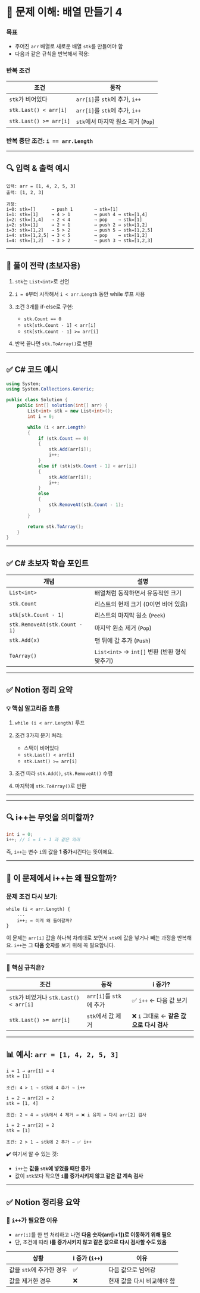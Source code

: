 

# 🧠 문제 이해: 배열 만들기 4

### 목표

* 주어진 `arr` 배열로 새로운 배열 `stk`를 만들어야 함
* 다음과 같은 규칙을 반복해서 적용:

### 반복 조건

| 조건                     | 동작                         |
| ---------------------- | -------------------------- |
| `stk`가 비어있다            | `arr[i]`를 `stk`에 추가, `i++` |
| `stk.Last() < arr[i]`  | `arr[i]`를 `stk`에 추가, `i++` |
| `stk.Last() >= arr[i]` | `stk`에서 마지막 원소 제거 (`Pop`)  |

### 반복 중단 조건: `i == arr.Length`

---

## 🔍 입력 & 출력 예시

```text
입력: arr = [1, 4, 2, 5, 3]
출력: [1, 2, 3]

과정:
i=0: stk=[]      → push 1        → stk=[1]
i=1: stk=[1]     → 4 > 1         → push 4 → stk=[1,4]
i=2: stk=[1,4]   → 2 < 4         → pop    → stk=[1]
i=2: stk=[1]     → 2 > 1         → push 2 → stk=[1,2]
i=3: stk=[1,2]   → 5 > 2         → push 5 → stk=[1,2,5]
i=4: stk=[1,2,5] → 3 < 5         → pop    → stk=[1,2]
i=4: stk=[1,2]   → 3 > 2         → push 3 → stk=[1,2,3]
```

---

## 🎯 풀이 전략 (초보자용)

1. `stk`는 `List<int>`로 선언
2. `i = 0`부터 시작해서 `i < arr.Length` 동안 while 루프 사용
3. 조건 3개를 if-else로 구현:

   * `stk.Count == 0`
   * `stk[stk.Count - 1] < arr[i]`
   * `stk[stk.Count - 1] >= arr[i]`
4. 반복 끝나면 `stk.ToArray()`로 반환

---

## ✅ C# 코드 예시

```csharp
using System;
using System.Collections.Generic;

public class Solution {
    public int[] solution(int[] arr) {
        List<int> stk = new List<int>();
        int i = 0;

        while (i < arr.Length)
        {
            if (stk.Count == 0)
            {
                stk.Add(arr[i]);
                i++;
            }
            else if (stk[stk.Count - 1] < arr[i])
            {
                stk.Add(arr[i]);
                i++;
            }
            else
            {
                stk.RemoveAt(stk.Count - 1);
            }
        }

        return stk.ToArray();
    }
}
```

---

## ✅ C# 초보자 학습 포인트

| 개념                            | 설명                                   |
| ----------------------------- | ------------------------------------ |
| `List<int>`                   | 배열처럼 동작하면서 유동적인 크기                   |
| `stk.Count`                   | 리스트의 현재 크기 (0이면 비어 있음)               |
| `stk[stk.Count - 1]`          | 리스트의 마지막 원소 (`Peek`)                 |
| `stk.RemoveAt(stk.Count - 1)` | 마지막 원소 제거 (`Pop`)                    |
| `stk.Add(x)`                  | 맨 뒤에 값 추가 (`Push`)                   |
| `ToArray()`                   | `List<int>` → `int[]` 변환 (반환 형식 맞추기) |

---

## ✅ Notion 정리 요약

### 💡 핵심 알고리즘 흐름

1. `while (i < arr.Length)` 루프
2. 조건 3가지 분기 처리:

   * 스택이 비어있다
   * `stk.Last() < arr[i]`
   * `stk.Last() >= arr[i]`
3. 조건 따라 `stk.Add()`, `stk.RemoveAt()` 수행
4. 마지막에 `stk.ToArray()`로 반환

---

---

## 🔍 i++는 무엇을 의미할까?

```csharp
int i = 0;
i++; // i = i + 1 과 같은 의미
```

즉, `i++`는 변수 `i`의 값을 **1 증가**시킨다는 뜻이에요.

---

## 🧠 이 문제에서 i++는 왜 필요할까?

### 문제 조건 다시 보기:

```text
while (i < arr.Length) {
    ...
    i++; ← 이게 왜 들어갈까?
}
```

이 문제는 `arr[i]` 값을 하나씩 차례대로 보면서 `stk`에 값을 넣거나 빼는 과정을 반복해요.
`i++`는 그 **다음 숫자**를 보기 위해 꼭 필요합니다.

---

### 🎯 핵심 규칙은?

| 조건                                | 동작                  | i 증가?                        |
| --------------------------------- | ------------------- | ---------------------------- |
| `stk`가 비었거나 `stk.Last() < arr[i]` | `arr[i]`를 `stk`에 추가 | ✅ `i++` ← 다음 값 보기            |
| `stk.Last() >= arr[i]`            | `stk`에서 값 제거        | ❌ `i` 그대로 ← **같은 값으로 다시 검사** |

---

## 📊 예시: `arr = [1, 4, 2, 5, 3]`

```text
i = 1 → arr[1] = 4
stk = [1]

조건: 4 > 1 → stk에 4 추가 → i++

i = 2 → arr[2] = 2
stk = [1, 4]

조건: 2 < 4 → stk에서 4 제거 → ❌ i 유지 → 다시 arr[2] 검사

i = 2 → arr[2] = 2
stk = [1]

조건: 2 > 1 → stk에 2 추가 → ✅ i++

```

✔️ 여기서 알 수 있는 것:

* `i++`는 **값을 `stk`에 넣었을 때만 증가**
* 값이 `stk`보다 작으면 **`i`를 증가시키지 않고 같은 값 계속 검사**

---

## ✅ Notion 정리용 요약

### 🔁 `i++`가 필요한 이유

* `arr[i]`를 한 번 처리하고 나면 **다음 숫자(arr\[i+1])로 이동하기 위해 필요**
* 단, 조건에 따라 **i를 증가시키지 않고 같은 값으로 다시 검사할 수도 있음**

| 상황               | i 증가 (`i++`) | 이유              |
| ---------------- | ------------ | --------------- |
| 값을 `stk`에 추가한 경우 | ✅            | 다음 값으로 넘어감      |
| 값을 제거한 경우        | ❌            | 현재 값을 다시 비교해야 함 |

